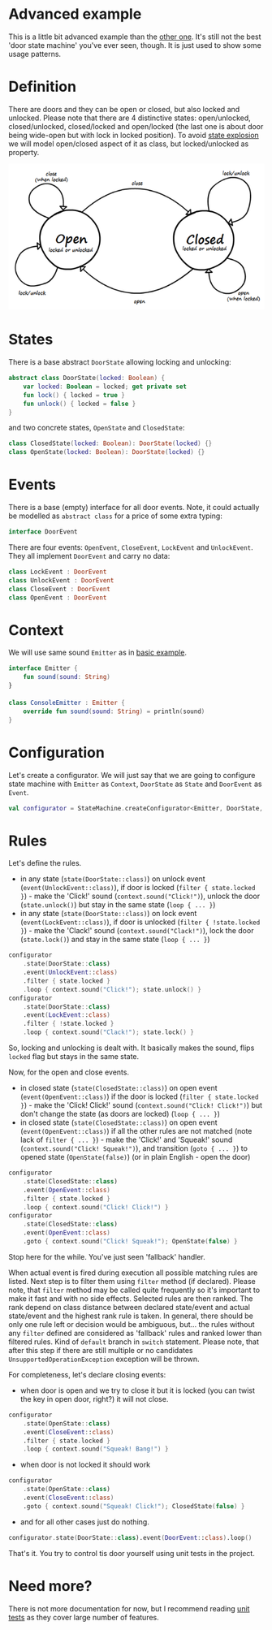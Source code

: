 # Advanced example
This is a little bit advanced example than the [other one](basic-example.md). It's still not the best 'door state machine' you've ever seen, though. It is just used to show some usage patterns.

# Definition
There are doors and they can be open or closed, but also locked and unlocked. Please note that there are 4 distinctive states: open/unlocked, closed/unlocked, closed/locked and open/locked (the last one is about door being wide-open but with lock in locked position). To avoid [state explosion](https://en.wikipedia.org/wiki/Combinatorial_explosion) we will model open/closed aspect of it as class, but locked/unlocked as property.

![Advanced door machine](advanced-door-machine.png)

# States
There is a base abstract `DoorState` allowing locking and unlocking:

```kotlin
abstract class DoorState(locked: Boolean) {
    var locked: Boolean = locked; get private set
    fun lock() { locked = true }
    fun unlock() { locked = false }
}
```

and two concrete states, `OpenState` and `ClosedState`:

```kotlin
class ClosedState(locked: Boolean): DoorState(locked) {}
class OpenState(locked: Boolean): DoorState(locked) {}
```

# Events
There is a base (empty) interface for all door events. Note, it could actually be modelled as `abstract class` for a price of some extra typing:

```kotlin
interface DoorEvent
```

There are four events: `OpenEvent`, `CloseEvent`, `LockEvent` and `UnlockEvent`. They all implement `DoorEvent` and carry no data:

```kotlin
class LockEvent : DoorEvent
class UnlockEvent : DoorEvent
class CloseEvent : DoorEvent
class OpenEvent : DoorEvent
```

# Context
We will use same sound `Emitter` as in [basic example](basic-example.md).

```kotlin
interface Emitter {
    fun sound(sound: String)
}

class ConsoleEmitter : Emitter {
    override fun sound(sound: String) = println(sound)
}
```

# Configuration
Let's create a configurator. We will just say that we are going to configure state machine with `Emitter` as `Context`, `DoorState` as `State` and `DoorEvent` as `Event`.

```kotlin
val configurator = StateMachine.createConfigurator<Emitter, DoorState, DoorEvent>()
```

# Rules
Let's define the rules.

* in any state (`state(DoorState::class)`) on unlock event (`event(UnlockEvent::class)`), if door is locked (`filter { state.locked }`) - make the 'Click!' sound (`context.sound("Click!")`), unlock the door (`state.unlock()`) but stay in the same state (`loop { ... }`)
* in any state (`state(DoorState::class)`) on lock event (`event(LockEvent::class)`), if door is unlocked (`filter { !state.locked }`) - make the 'Clack!' sound (`context.sound("Clack!")`), lock the door (`state.lock()`) and stay in the same state (`loop { ... }`)

```kotlin
configurator
    .state(DoorState::class)
    .event(UnlockEvent::class)
    .filter { state.locked }
    .loop { context.sound("Click!"); state.unlock() }
configurator
    .state(DoorState::class)
    .event(LockEvent::class)
    .filter { !state.locked }
    .loop { context.sound("Clack!"); state.lock() }
```

So, locking and unlocking is dealt with. It basically makes the sound, flips `locked` flag but stays in the same state.

Now, for the open and close events.

* in closed state (`state(ClosedState::class)`) on open event (`event(OpenEvent::class)`) if the door is locked (`filter { state.locked }`) - make the 'Click! Click!' sound (`context.sound("Click! Click!")`) but don't change the state (as doors are locked) (`loop { ... }`)
* in closed state (`state(ClosedState::class)`) on open event (`event(OpenEvent::class)`) if all the other rules are not matched (note lack of `filter { ... }`) - make the 'Click!' and 'Squeak!' sound (`context.sound("Click! Squeak!")`), and transition (`goto { ... }`) to opened state (`OpenState(false)`) (or in plain English - open the door)

```kotlin
configurator
    .state(ClosedState::class)
    .event(OpenEvent::class)
    .filter { state.locked }
    .loop { context.sound("Click! Click!") }
configurator
    .state(ClosedState::class)
    .event(OpenEvent::class)
    .goto { context.sound("Click! Squeak!"); OpenState(false) }
```

Stop here for the while. You've just seen 'fallback' handler.

When actual event is fired during execution all possible matching rules are listed. Next step is to filter them using `filter` method (if declared). Please note, that `filter` method may be called quite frequently so it's important to make it fast and with no side effects. Selected rules are then ranked. The rank depend on class distance between declared state/event and actual state/event and the highest rank rule is taken.
In general, there should be only one rule left or decision would be ambiguous, but... the rules without any `filter` defined are considered as 'fallback' rules and ranked lower than filtered rules. Kind of `default` branch in `switch` statement.
Please note, that after this step if there are still multiple or no candidates `UnsupportedOperationException` exception will be thrown.

For completeness, let's declare closing events:

* when door is open and we try to close it but it is locked (you can twist the key in open door, right?) it will not close.

```kotlin
configurator
    .state(OpenState::class)
    .event(CloseEvent::class)
    .filter { state.locked }
    .loop { context.sound("Squeak! Bang!") }
```
* when door is not locked it should work

```kotlin
configurator
    .state(OpenState::class)
    .event(CloseEvent::class)
    .goto { context.sound("Squeak! Click!"); ClosedState(false) }
```

* and for all other cases just do nothing.

```kotlin
configurator.state(DoorState::class).event(DoorEvent::class).loop()
```

That's it. You try to control tis door yourself using unit tests in the project.

# Need more?
There is not more documentation for now, but I recommend reading [unit tests](../src/test/java/org/softpark/stateful4k/StateMachineTest.kt) as they cover large number of features.
